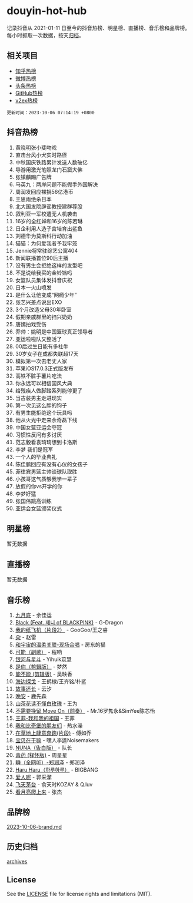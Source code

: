 # douyin-hot-hub

记录抖音从 2021-01-11 日至今的抖音热榜、明星榜、直播榜、音乐榜和品牌榜。每小时抓取一次数据，按天[归档](archives)。

## 相关项目

- [知乎热榜](https://github.com/lonnyzhang423/zhihu-hot-hub)
- [微博热榜](https://github.com/lonnyzhang423/weibo-hot-hub)
- [头条热榜](https://github.com/lonnyzhang423/toutiao-hot-hub)
- [GitHub热榜](https://github.com/lonnyzhang423/github-hot-hub)
- [v2ex热榜](https://github.com/lonnyzhang423/v2ex-hot-hub)


`更新时间：2023-10-06 07:14:19 +0800`

## 抖音热榜

1. 黄晓明张小斐吻戏
1. 直击台风小犬实时路径
1. 中秋国庆铁路累计发送人数破亿
1. 导游用激光笔照龙门石窟大佛
1. 张镇麟踢广告牌
1. 马英九：两岸问题不能假手外国解决
1. 周润发回应裸捐56亿港币
1. 王思雨绝杀日本
1. 北大国发院辟谣教授建群荐股
1. 叙利亚一军校遭无人机袭击
1. 16岁的全红婵和16岁的陈若琳
1. 日企利用人造子宫培育出鲨鱼
1. 刘德华为莫斯科行动加油
1. 猫猫：为何爱我者予我牢笼
1. Jennie将常驻综艺公寓404
1. 新闻联播首位90后主播
1. 没有男生会拒绝这样的发型吧
1. 不是说给我买的金铃铛吗
1. 女篮队员集体发抖音庆祝
1. 日本一火山喷发
1. 是什么让他变成“网瘾少年”
1. 张艺兴差点说出EXO
1. 3个月改造父母30年卧室
1. 假期亲戚群里的扫兴奶奶
1. 唐嫣拍戏受伤
1. 乔帅：姚明是中国篮球真正领导者
1. 亚运啦啦队又整活了
1. 00后过生日能有多社牛
1. 30岁女子在成都失联超17天
1. 模拟第一次去老丈人家
1. 苹果iOS17.0.3正式版发布
1. 高铁不脏手薯片吃法
1. 你永远可以相信国风大典
1. 给残疾人做脚踏系列能停更了
1. 当古装男主走进现实
1. 第一次见这么胖的狗子
1. 有男生能拒绝这个玩具吗
1. 他从火光中走来余奇磊下线
1. 中国女篮亚运会夺冠
1. 习惯性反问有多讨厌
1. 范志毅看袁琦琦想到卡洛斯
1. 李梦 我们是冠军
1. 一个人的毕业典礼
1. 陈佳鹏回应有没有心仪的女孩子
1. 菲律宾男篮主帅谈球队取胜
1. 小孩哥这气质够我学一辈子
1. 放假的你vs开学的你
1. 李梦好猛
1. 张国伟跳高训练
1. 亚运会女篮颁奖仪式

## 明星榜

暂无数据

## 直播榜

暂无数据

## 音乐榜

1. [九月底](https://sf6-cdn-tos.douyinstatic.com/obj/tos-cn-ve-2774/oMfewG4PDTFhF8iz3OGQ7ABH5i6fCgnMaoCbzZ) - 余佳运
1. [Black (Feat. 제니 of BLACKPINK)](https://sf3-cdn-tos.douyinstatic.com/obj/tos-cn-ve-2774/2eb92e2debbe4fe0a552bc099aef7f28) - G-Dragon
1. [我的纸飞机（片段2）](https://sf6-cdn-tos.douyinstatic.com/obj/tos-cn-ve-2774/oM2ZrKcg2CD5AeRB2gkeXOFB1IxAGJdZPazYHf) - GooGoo/王之睿
1. [朵](https://sf3-cdn-tos.douyinstatic.com/obj/tos-cn-ve-2774/932f5bdfcd7c47b880525e92ab8a4999) - 赵雷
1. [和宇宙的温柔关联-现场合唱](https://sf3-cdn-tos.douyinstatic.com/obj/tos-cn-ve-2774/o0hONGDYQBgk0e5bqDeQOonVmncA6tC2nBwZLT) - 房东的猫
1. [可能（副歌）](https://sf6-cdn-tos.douyinstatic.com/obj/tos-cn-ve-2774/cde1731888894259b333569393c2fb51) - 程响
1. [银河与星斗](https://sf6-cdn-tos.douyinstatic.com/obj/tos-cn-ve-2774/3cc0bf5f0ef140f7b6743a631bcf3c58) - Yihuik苡慧
1. [是你（剪辑版）](https://sf3-cdn-tos.douyinstatic.com/obj/tos-cn-ve-2774/46019dae783c4c969944217fe1cfafc4) - 梦然
1. [能不能 (剪辑版)](https://sf3-cdn-tos.douyinstatic.com/obj/tos-cn-ve-2774/fc4a6c45b4a34277ba4088e1d7fdff98) - 吴映香
1. [海边探戈](https://sf3-cdn-tos.douyinstatic.com/obj/tos-cn-ve-2774/os9gE0VQCGqt6VQkZDyBBYvfSDY0QFe3vVmubn) - 王鹤棣/王齐铭/朴鲨
1. [故事还长](https://sf3-cdn-tos.douyinstatic.com/obj/tos-cn-ve-2774/30a26758c8594f0ab81ac675c33ee2c5) - 云汐
1. [晚安](https://sf3-cdn-tos.douyinstatic.com/obj/tos-cn-ve-2774/a724c5e224464218839820f4e4fd632f) - 鹿先森
1. [山茶花读不懂白玫瑰](https://sf3-cdn-tos.douyinstatic.com/obj/tos-cn-ve-2774/osfn8B7DktrRHEPJgPCfDbw7QDQEkwC16BxZg9) - 王为
1. [不需要挽留 Move On（前奏）](https://sf6-cdn-tos.douyinstatic.com/obj/tos-cn-ve-2774/ooCBhgCCkF4nExzQL9WZSUbitfA8IsDkgQIYhe) - Mr.16罗隽永&SimYee陈芯怡
1. [王菲-我和我的祖国](https://sf6-cdn-tos.douyinstatic.com/obj/tos-cn-ve-2774/3ef0f373017541e18566595c96123cab) - 王菲
1. [我和比奇堡的朋友们](https://sf6-cdn-tos.douyinstatic.com/obj/tos-cn-ve-2774/f0505db981ea4a6d91453a15924a82aa) - 热水澡
1. [在草地上肆意奔跑(片段)](https://sf6-cdn-tos.douyinstatic.com/obj/tos-cn-ve-2774/8831d494742f45dabdfa8adb8b817259) - 傅如乔
1. [宝贝在干嘛](https://sf6-cdn-tos.douyinstatic.com/obj/tos-cn-ve-2774/okW4hBCfJI5B2ZEgTCtikhMW7IafzNrBQIYkpJ) - 嘿人李逵Noisemakers
1. [NUNA（告白版）](https://sf6-cdn-tos.douyinstatic.com/obj/tos-cn-ve-2774/a65828cbd8ce41a78a430a58b49f4feb) - 队长
1. [毒药 (释怀版)](https://sf6-cdn-tos.douyinstatic.com/obj/tos-cn-ve-2774/oYILMEAzspdZBIzy4frJNB8ZHPHWAhiwowd4Ad) - 周星星
1. [瞬（全网听）-郑润泽](https://sf3-cdn-tos.douyinstatic.com/obj/tos-cn-ve-2774/o4Vb9eJZClCZTnRQYy0BRSeHGrDtrkrQgIBvQt) - 郑润泽
1. [Haru Haru（하루하루）](https://sf3-cdn-tos.douyinstatic.com/obj/tos-cn-ve-2774/940c04aa98154ee7bdbaaa2ad9f28aec) - BIGBANG
1. [爱人呢](https://sf3-cdn-tos.douyinstatic.com/obj/tos-cn-ve-2774/2041dc10f3c442f1992b439a00eaf2ba) - 郭采潔
1. [飞天茅台](https://sf6-cdn-tos.douyinstatic.com/obj/tos-cn-ve-2774/o4GhTV5kIuMWmC2Ai1WzNglssgBfQaqQCSLxUU) - 俞天时KOZAY & Q.luv
1. [看月亮爬上来](https://sf3-cdn-tos.douyinstatic.com/obj/tos-cn-ve-2774/356c324112764016b25295e535f2daf0) - 张杰

## 品牌榜

[2023-10-06-brand.md](archives/2023-10-06-brand.md)

## 历史归档

[archives](archives)

## License

See the [LICENSE](LICENSE) file for license rights and limitations (MIT).
